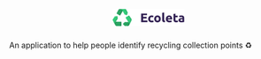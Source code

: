 <div align="center">
  <img src="https://raw.githubusercontent.com/gabrielsanttana/ecoleta/ba0115fbfd3504f23b9cd7231cd3666c991422f2/frontend/src/assets/logo.svg" width="130" heigth="130" />
</div>  

###

An application to help people identify recycling collection points ♻️
